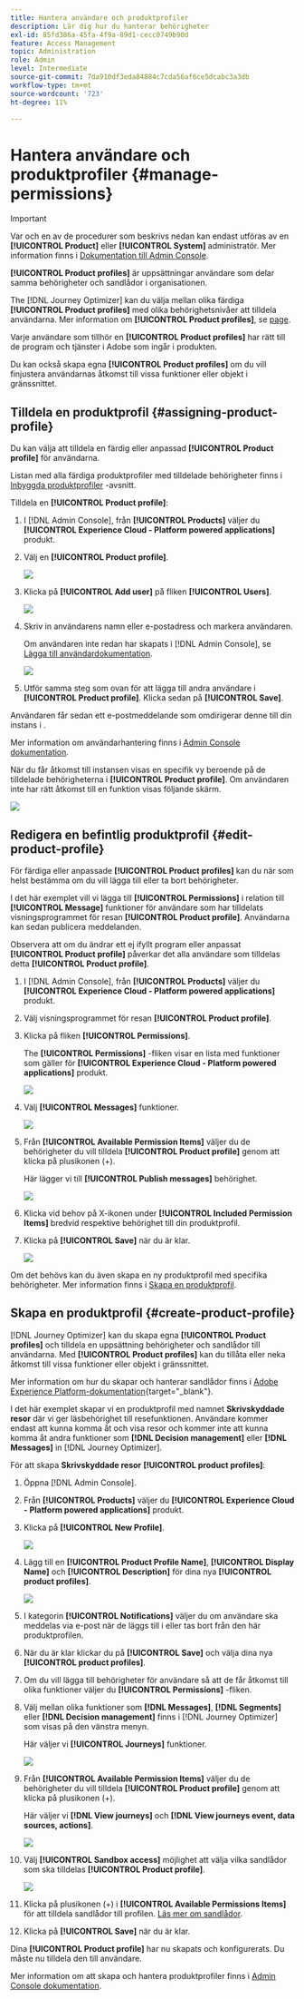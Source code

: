 ```yaml
---
title: Hantera användare och produktprofiler
description: Lär dig hur du hanterar behörigheter
exl-id: 85fd386a-45fa-4f9a-89d1-cecc0749b90d
feature: Access Management
topic: Administration
role: Admin
level: Intermediate
source-git-commit: 7da910df3eda84884c7cda56af6ce5dcabc3a3db
workflow-type: tm+mt
source-wordcount: '723'
ht-degree: 11%

---
```


# Hantera användare och produktprofiler {#manage-permissions}

>[!IMPORTANT]
>
> Var och en av de procedurer som beskrivs nedan kan endast utföras av en **[!UICONTROL Product]** eller **[!UICONTROL System]** administratör. Mer information finns i [Dokumentation till Admin Console](https://helpx.adobe.com/enterprise/admin-guide.html/enterprise/using/admin-roles.ug.html).

**[!UICONTROL Product profiles]** är uppsättningar användare som delar samma behörigheter och sandlådor i organisationen.

The [!DNL Journey Optimizer] kan du välja mellan olika färdiga **[!UICONTROL Product profiles]** med olika behörighetsnivåer att tilldela användarna. Mer information om **[!UICONTROL Product profiles]**, se [page](ootb-product-profiles.md).

Varje användare som tillhör en **[!UICONTROL Product profiles]** har rätt till de program och tjänster i Adobe som ingår i produkten.

Du kan också skapa egna **[!UICONTROL Product profiles]** om du vill finjustera användarnas åtkomst till vissa funktioner eller objekt i gränssnittet.

## Tilldela en produktprofil {#assigning-product-profile}

Du kan välja att tilldela en färdig eller anpassad **[!UICONTROL Product profile]** för användarna.

Listan med alla färdiga produktprofiler med tilldelade behörigheter finns i [Inbyggda produktprofiler](ootb-product-profiles.md) -avsnitt.

Tilldela en **[!UICONTROL Product profile]**:

1. I [!DNL Admin Console], från **[!UICONTROL Products]** väljer du **[!UICONTROL Experience Cloud - Platform powered applications]** produkt.

1. Välj en **[!UICONTROL Product profile]**.  

   ![](../assets/do-not-localize/access_control_2.png)

1. Klicka på **[!UICONTROL Add user]** på fliken **[!UICONTROL Users]**.

   ![](../assets/do-not-localize/access_control_3.png)

1. Skriv in användarens namn eller e-postadress och markera användaren.

   Om användaren inte redan har skapats i [!DNL Admin Console], se [Lägga till användardokumentation](https://helpx.adobe.com/enterprise/admin-guide.html/enterprise/using/manage-users-individually.ug.html#add-users).

   ![](../assets/do-not-localize/access_control_4.png)

1. Utför samma steg som ovan för att lägga till andra användare i **[!UICONTROL Product profile]**. Klicka sedan på **[!UICONTROL Save]**.

Användaren får sedan ett e-postmeddelande som omdirigerar denne till din instans i .

Mer information om användarhantering finns i [Admin Console dokumentation](https://helpx.adobe.com/enterprise/admin-guide.html/enterprise/using/manage-users-individually.ug.html).

När du får åtkomst till instansen visas en specifik vy beroende på de tilldelade behörigheterna i **[!UICONTROL Product profile]**. Om användaren inte har rätt åtkomst till en funktion visas följande skärm.

![](../assets/do-not-localize/access_control_1.png)

## Redigera en befintlig produktprofil {#edit-product-profile}

För färdiga eller anpassade **[!UICONTROL Product profiles]** kan du när som helst bestämma om du vill lägga till eller ta bort behörigheter.

I det här exemplet vill vi lägga till **[!UICONTROL Permissions]** i relation till **[!UICONTROL Message]** funktioner för användare som har tilldelats visningsprogrammet för resan **[!UICONTROL Product profile]**. Användarna kan sedan publicera meddelanden.

Observera att om du ändrar ett ej ifyllt program eller anpassat **[!UICONTROL Product profile]** påverkar det alla användare som tilldelas detta **[!UICONTROL Product profile]**.

1. I [!DNL Admin Console], från **[!UICONTROL Products]** väljer du **[!UICONTROL Experience Cloud - Platform powered applications]** produkt.

1. Välj visningsprogrammet för resan **[!UICONTROL Product profile]**.

1. Klicka på fliken **[!UICONTROL Permissions]**.  

   The **[!UICONTROL Permissions]** -fliken visar en lista med funktioner som gäller för **[!UICONTROL Experience Cloud - Platform powered applications]** produkt.

   ![](../assets/do-not-localize/access_control_5.png)

1. Välj **[!UICONTROL Messages]** funktioner.

   ![](../assets/do-not-localize/access_control_6.png)

1. Från **[!UICONTROL Available Permission Items]** väljer du de behörigheter du vill tilldela **[!UICONTROL Product profile]** genom att klicka på plusikonen (+).

   Här lägger vi till **[!UICONTROL Publish messages]** behörighet.

   ![](../assets/do-not-localize/access_control_7.png)

1. Klicka vid behov på X-ikonen under **[!UICONTROL Included Permission Items]** bredvid respektive behörighet till din produktprofil.

1. Klicka på **[!UICONTROL Save]** när du är klar.

   ![](../assets/do-not-localize/access_control_8.png)

Om det behövs kan du även skapa en ny produktprofil med specifika behörigheter. Mer information finns i [Skapa en produktprofil](#create-product-profile).

## Skapa en produktprofil {#create-product-profile}

[!DNL Journey Optimizer] kan du skapa egna **[!UICONTROL Product profiles]** och tilldela en uppsättning behörigheter och sandlådor till användarna. Med **[!UICONTROL Product profiles]** kan du tillåta eller neka åtkomst till vissa funktioner eller objekt i gränssnittet.

Mer information om hur du skapar och hanterar sandlådor finns i [Adobe Experience Platform-dokumentation](https://experienceleague.adobe.com/docs/experience-platform/sandbox/ui/user-guide.html){target=&quot;_blank&quot;}.

I det här exemplet skapar vi en produktprofil med namnet **Skrivskyddade resor** där vi ger läsbehörighet till resefunktionen. Användare kommer endast att kunna komma åt och visa resor och kommer inte att kunna komma åt andra funktioner som **[!DNL  Decision management]** eller **[!DNL Messages]** in [!DNL Journey Optimizer].

För att skapa **Skrivskyddade resor** **[!UICONTROL product profiles]**:

1. Öppna [!DNL Admin Console].

1. Från **[!UICONTROL Products]** väljer du **[!UICONTROL Experience Cloud - Platform powered applications]** produkt.

1. Klicka på **[!UICONTROL New Profile]**.

   ![](../assets/do-not-localize/access_control_9.png)

1. Lägg till en **[!UICONTROL Product Profile Name]**, **[!UICONTROL Display Name]** och **[!UICONTROL Description]** för dina nya **[!UICONTROL product profiles]**.

   ![](../assets/do-not-localize/access_control_10.png)

1. I kategorin **[!UICONTROL Notifications]** väljer du om användare ska meddelas via e-post när de läggs till i eller tas bort från den här produktprofilen.

1. När du är klar klickar du på **[!UICONTROL Save]** och välja dina nya **[!UICONTROL product profiles]**.

1. Om du vill lägga till behörigheter för användare så att de får åtkomst till olika funktioner väljer du **[!UICONTROL Permissions]** -fliken.

1. Välj mellan olika funktioner som **[!DNL Messages]**, **[!DNL Segments]** eller **[!DNL Decision management]** finns i [!DNL Journey Optimizer] som visas på den vänstra menyn.

   Här väljer vi **[!UICONTROL Journeys]** funktioner.

   ![](../assets/do-not-localize/access_control_11.png)

1. Från **[!UICONTROL Available Permission Items]** väljer du de behörigheter du vill tilldela **[!UICONTROL Product profile]** genom att klicka på plusikonen (+).

   Här väljer vi **[!DNL View journeys]** och **[!DNL View journeys event, data sources, actions]**.

   ![](../assets/do-not-localize/access_control_12.png)

1. Välj **[!UICONTROL Sandbox access]** möjlighet att välja vilka sandlådor som ska tilldelas **[!UICONTROL Product profile]**.

   ![](../assets/do-not-localize/access_control_13.png)

1. Klicka på plusikonen (+) i **[!UICONTROL Available Permissions Items]** för att tilldela sandlådor till profilen. [Läs mer om sandlådor](sandboxes.md).

1. Klicka på **[!UICONTROL Save]** när du är klar.

Dina **[!UICONTROL Product profile]** har nu skapats och konfigurerats. Du måste nu tilldela den till användare.

Mer information om att skapa och hantera produktprofiler finns i [Admin Console dokumentation](https://helpx.adobe.com/enterprise/admin-guide.html/enterprise/using/manage-product-profiles.ug.html).
